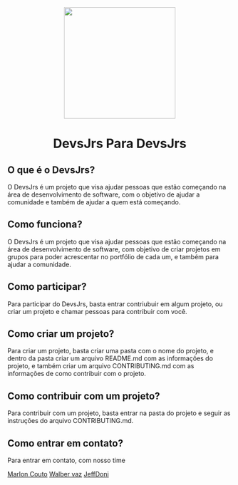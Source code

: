 <div align="center">
  <img src="https://github.com/DevsJrs/.github/blob/431cf249ce7903cb18cdd17b51f4975b2dd2b2b4/profile/Logo.png" width="250px">
  <h1>DevsJrs Para DevsJrs</h1>
</div>

## O que é o DevsJrs?

O DevsJrs é um projeto que visa ajudar pessoas que estão começando na área de desenvolvimento de software, com o objetivo de ajudar a comunidade e também de ajudar a quem está começando.

## Como funciona?

O DevsJrs é um projeto que visa ajudar pessoas que estão começando na área de desenvolvimento de software, com objetivo de criar projetos em grupos para poder acrescentar no portfólio de cada um, e também para ajudar a comunidade.

## Como participar?

Para participar do DevsJrs, basta entrar contriubuir em algum projeto, ou criar um projeto e chamar pessoas para contribuir com você.

## Como criar um projeto?

Para criar um projeto, basta criar uma pasta com o nome do projeto, e dentro da pasta criar um arquivo README.md com as informações do projeto, e também criar um arquivo CONTRIBUTING.md com as informações de como contribuir com o projeto.

## Como contribuir com um projeto?

Para contribuir com um projeto, basta entrar na pasta do projeto e seguir as instruções do arquivo CONTRIBUTING.md.

## Como entrar em contato?

Para entrar em contato, com nosso time

[Marlon Couto](https://github.com/mcoutodev)
[Walber vaz](https://github.com/walber-vaz)
[JeffDoni](https://github.com/JeffDoni)
